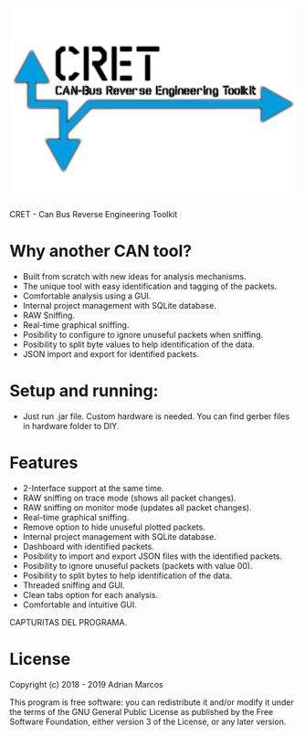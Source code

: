 ![header](https://github.com/amb0070/CRET/blob/master/LOGO.png?raw=true)

CRET - Can Bus Reverse Engineering Toolkit

# Why another CAN tool?

- Built from scratch with new ideas for analysis mechanisms.
- The unique tool with easy identification and tagging of the packets.
- Comfortable analysis using a GUI.
- Internal project management with SQLite database.
- RAW Sniffing.
- Real-time graphical sniffing.
- Posibility to configure to ignore unuseful packets when sniffing.
- Posibility to split byte values to help identification of the data.
- JSON import and export for identified packets.

# Setup and running:

- Just run .jar file. Custom hardware is needed. You can find gerber files in hardware folder to DIY.

# Features

- 2-Interface support at the same time.
- RAW sniffing on trace mode (shows all packet changes).
- RAW sniffing on monitor mode (updates all packet changes).
- Real-time graphical sniffing.
- Remove option to hide unuseful plotted packets.
- Internal project management with SQLite database.
- Dashboard with identified packets.
- Posibility to import and export JSON files with the identified packets.
- Posibility to ignore unuseful packets (packets with value 00).
- Posibility to split bytes to help identification of the data.
- Threaded sniffing and GUI.
- Clean tabs option for each analysis.
- Comfortable and intuitive GUI.


CAPTURITAS DEL PROGRAMA.

# License

Copyright (c) 2018 - 2019 Adrian Marcos

This program is free software: you can redistribute it and/or modify it under the terms of the GNU General Public License as published by the Free Software Foundation, either version 3 of the License, or any later version.
